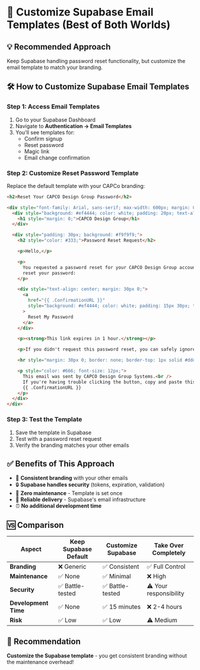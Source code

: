 # 🎨 Customize Supabase Email Templates (Best of Both Worlds)

## 💡 **Recommended Approach**

Keep Supabase handling password reset functionality, but customize the email template to match your branding.

## 🛠 **How to Customize Supabase Email Templates**

### **Step 1: Access Email Templates**

1. Go to your Supabase Dashboard
2. Navigate to **Authentication → Email Templates**
3. You'll see templates for:
   - Confirm signup
   - Reset password
   - Magic link
   - Email change confirmation

### **Step 2: Customize Reset Password Template**

Replace the default template with your CAPCo branding:

```html
<h2>Reset Your CAPCO Design Group Password</h2>

<div style="font-family: Arial, sans-serif; max-width: 600px; margin: 0 auto;">
  <div style="background: #ef4444; color: white; padding: 20px; text-align: center;">
    <h1 style="margin: 0;">CAPCO Design Group</h1>
  </div>

  <div style="padding: 30px; background: #f9f9f9;">
    <h2 style="color: #333;">Password Reset Request</h2>

    <p>Hello,</p>

    <p>
      You requested a password reset for your CAPCO Design Group account. Click the button below to
      reset your password:
    </p>

    <div style="text-align: center; margin: 30px 0;">
      <a
        href="{{ .ConfirmationURL }}"
        style="background: #ef4444; color: white; padding: 15px 30px; text-decoration: none; border-radius: 5px; display: inline-block;"
      >
        Reset My Password
      </a>
    </div>

    <p><strong>This link expires in 1 hour.</strong></p>

    <p>If you didn't request this password reset, you can safely ignore this email.</p>

    <hr style="margin: 30px 0; border: none; border-top: 1px solid #ddd;" />

    <p style="color: #666; font-size: 12px;">
      This email was sent by CAPCO Design Group Systems.<br />
      If you're having trouble clicking the button, copy and paste this URL into your browser:<br />
      {{ .ConfirmationURL }}
    </p>
  </div>
</div>
```

### **Step 3: Test the Template**

1. Save the template in Supabase
2. Test with a password reset request
3. Verify the branding matches your other emails

## ✅ **Benefits of This Approach**

- 🎨 **Consistent branding** with your other emails
- 🔒 **Supabase handles security** (tokens, expiration, validation)
- 🚀 **Zero maintenance** - Template is set once
- 📧 **Reliable delivery** - Supabase's email infrastructure
- ⏰ **No additional development time**

## 🆚 **Comparison**

| Aspect               | Keep Supabase Default | Customize Supabase | Take Over Completely   |
| -------------------- | --------------------- | ------------------ | ---------------------- |
| **Branding**         | ❌ Generic            | ✅ Consistent      | ✅ Full Control        |
| **Maintenance**      | ✅ None               | ✅ Minimal         | ❌ High                |
| **Security**         | ✅ Battle-tested      | ✅ Battle-tested   | ⚠️ Your responsibility |
| **Development Time** | ✅ None               | ✅ 15 minutes      | ❌ 2-4 hours           |
| **Risk**             | ✅ Low                | ✅ Low             | ⚠️ Medium              |

## 🎯 **Recommendation**

**Customize the Supabase template** - you get consistent branding without the maintenance overhead!

